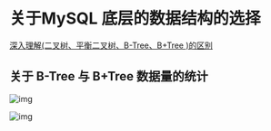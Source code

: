 # 关于MySQL 底层的数据结构的选择

[深入理解(二叉树、平衡二叉树、B-Tree、B+Tree )的区别](https://zhuanlan.zhihu.com/p/270389432)

## 关于 B-Tree 与 B+Tree 数据量的统计

![img](https://pica.zhimg.com/v2-1280a0272e7c74403960a2b57a887430_r.jpg)

![img](https://pic3.zhimg.com/v2-2126e8063682d064f9f90839ed6508f4_r.jpg)

